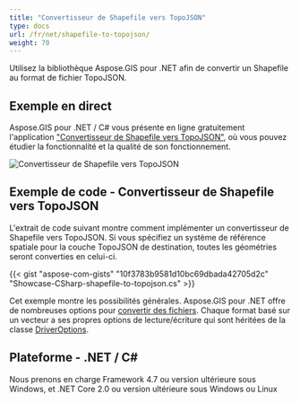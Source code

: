 ```yaml
---
title: "Convertisseur de Shapefile vers TopoJSON"
type: docs
url: /fr/net/shapefile-to-topojson/
weight: 70
---
```


Utilisez la bibliothèque Aspose.GIS pour .NET afin de convertir un Shapefile au format de fichier TopoJSON.

## **Exemple en direct**

Aspose.GIS pour .NET / C# vous présente en ligne gratuitement l'application ["Convertisseur de Shapefile vers TopoJSON"](https://products.aspose.app/gis/conversion/shapefile-to-topojson), où vous pouvez étudier la fonctionnalité et la qualité de son fonctionnement.

![Convertisseur de Shapefile vers TopoJSON](conversion.png)

## **Exemple de code - Convertisseur de Shapefile vers TopoJSON**

L'extrait de code suivant montre comment implémenter un convertisseur de Shapefile vers TopoJSON. Si vous spécifiez un système de référence spatiale pour la couche TopoJSON de destination, toutes les géométries seront converties en celui-ci. 

{{< gist "aspose-com-gists" "10f3783b9581d10bc69dbada42705d2c" "Showcase-CSharp-shapefile-to-topojson.cs" >}}

Cet exemple montre les possibilités générales. Aspose.GIS pour .NET offre de nombreuses options pour [convertir des fichiers](https://docs.aspose.com/gis/net/vector-layers/). Chaque format basé sur un vecteur a ses propres options de lecture/écriture qui sont héritées de la classe [DriverOptions](https://reference.aspose.com/gis/net/aspose.gis/driveroptions).

## **Plateforme - .NET / C#**

Nous prenons en charge Framework 4.7 ou version ultérieure sous Windows, et .NET Core 2.0 ou version ultérieure sous Windows ou Linux
